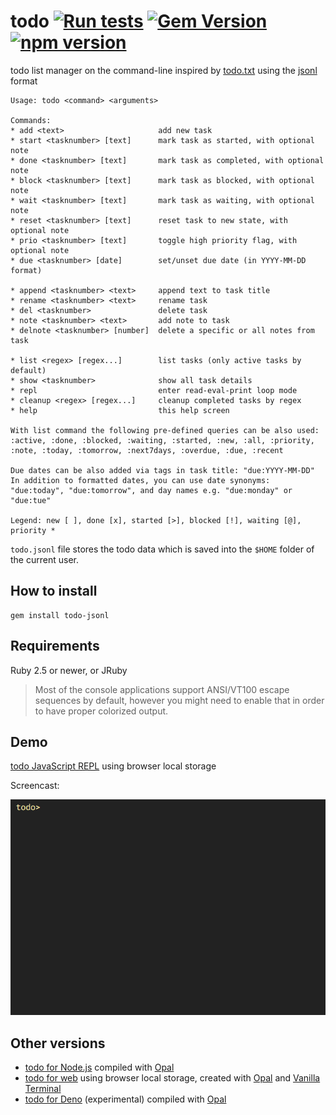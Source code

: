 # todo [![Run tests](https://github.com/gaborbata/todo/workflows/Run%20tests/badge.svg)](https://github.com/gaborbata/todo/actions/workflows/ruby.yml) [![Gem Version](https://badge.fury.io/rb/todo-jsonl.svg)](https://badge.fury.io/rb/todo-jsonl) [![npm version](https://badge.fury.io/js/todo-jsonl.svg)](https://badge.fury.io/js/todo-jsonl)

todo list manager on the command-line inspired by [todo.txt](http://todotxt.org) using the [jsonl](http://jsonlines.org) format

```
Usage: todo <command> <arguments>

Commands:
* add <text>                     add new task
* start <tasknumber> [text]      mark task as started, with optional note
* done <tasknumber> [text]       mark task as completed, with optional note
* block <tasknumber> [text]      mark task as blocked, with optional note
* wait <tasknumber> [text]       mark task as waiting, with optional note
* reset <tasknumber> [text]      reset task to new state, with optional note
* prio <tasknumber> [text]       toggle high priority flag, with optional note
* due <tasknumber> [date]        set/unset due date (in YYYY-MM-DD format)

* append <tasknumber> <text>     append text to task title
* rename <tasknumber> <text>     rename task
* del <tasknumber>               delete task
* note <tasknumber> <text>       add note to task
* delnote <tasknumber> [number]  delete a specific or all notes from task

* list <regex> [regex...]        list tasks (only active tasks by default)
* show <tasknumber>              show all task details
* repl                           enter read-eval-print loop mode
* cleanup <regex> [regex...]     cleanup completed tasks by regex
* help                           this help screen

With list command the following pre-defined queries can be also used:
:active, :done, :blocked, :waiting, :started, :new, :all, :priority,
:note, :today, :tomorrow, :next7days, :overdue, :due, :recent

Due dates can be also added via tags in task title: "due:YYYY-MM-DD"
In addition to formatted dates, you can use date synonyms:
"due:today", "due:tomorrow", and day names e.g. "due:monday" or "due:tue"

Legend: new [ ], done [x], started [>], blocked [!], waiting [@], priority *
```

`todo.jsonl` file stores the todo data which is saved into the `$HOME` folder of the current user.

## How to install

```
gem install todo-jsonl
```

## Requirements

Ruby 2.5 or newer, or JRuby

> Most of the console applications support ANSI/VT100 escape sequences by default,
> however you might need to enable that in order to have proper colorized output.

## Demo

[todo JavaScript REPL](http://gaborbata.github.io/todo/) using browser local storage

Screencast:

![todo](https://raw.githubusercontent.com/gaborbata/todo/master/todo.gif)

## Other versions

* [todo for Node.js](https://github.com/gaborbata/todo/tree/master/node)
  compiled with [Opal](https://github.com/opal/opal)
* [todo for web](http://gaborbata.github.io/todo/) using browser local storage,
  created with [Opal](https://github.com/opal/opal) and [Vanilla Terminal](https://github.com/soyjavi/vanilla-terminal)
* [todo for Deno](https://github.com/gaborbata/todo/tree/master/deno) (experimental)
  compiled with [Opal](https://github.com/opal/opal)
